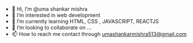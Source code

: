- 👋 Hi, I’m @uma shankar mishra
- 👀 I’m interested in web development
- 🌱 I’m currently learning HTML, CSS , JAVASCRIPT, REACTJS
- 💞️ I’m looking to collaborate on ...
- 📫 How to reach me contact through umashankarmishra513@gmail.com

<!---
us-mishra79/us-mishra79 is a ✨ special ✨ repository because its `README.md` (this file) appears on your GitHub profile.
You can click the Preview link to take a look at your changes.
--->
